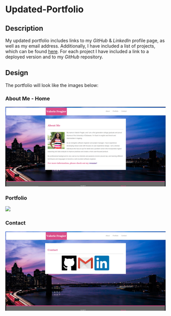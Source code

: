 # Updated-Portfolio


<h2>Description</h2>
My updated portfolio includes links to my <i>GitHub</i> & <i>LinkedIn</i> profile page, as well as my email address. Additionally, I have included a list of projects, which can be found <a href="https://valfragier16.github.io/Updated-Portfolio/portfolio.html">here</a>. For each project I have included a link to a deployed version and to my <i>GitHub</i> repository. 

<h2>Design</h2>
The portfolio will look like the images below:

<h3>About Me - Home</h3>

<img src="Assets/Images/portoflio_home.PNG">

<h3>Portfolio</h3>

<img src="Assets/Images/portoflio_projects.PNG">

<h3>Contact</h3>

<img src="Assets/Images/portoflio_contact.PNG">



